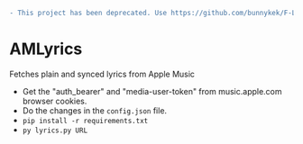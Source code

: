 ```diff
- This project has been deprecated. Use https://github.com/bunnykek/F-Lyrics instead.
```
# AMLyrics
Fetches plain and synced lyrics from Apple Music

- Get the "auth_bearer" and "media-user-token" from music.apple.com browser cookies.      
- Do the changes in the `config.json` file. 
- `pip install -r requirements.txt`
- `py lyrics.py URL`
